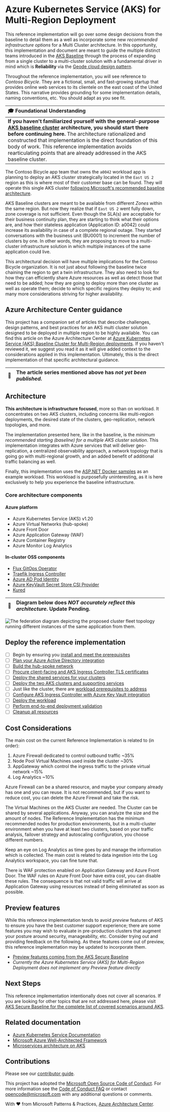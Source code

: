 # Azure Kubernetes Service (AKS) for Multi-Region Deployment

This reference implementation will go over some design decisions from the baseline to detail them as a well as incorporate some new _recommended infrastructure options_ for a Multi Cluster architecture. In this opportunity, this implementation and document are meant to guide the multiple distinct teams introduced in the [AKS Baseline](https://github.com/mspnp/aks-secure-baseline) through the process of expanding from a single cluster to a multi-cluster solution with a fundamental driver in mind which is **Reliability** via the [Geode cloud design pattern](https://docs.microsoft.com//azure/architecture/patterns/geodes).

Throughout the reference implementation, you will see reference to _Contoso Bicycle_. They are a fictional, small, and fast-growing startup that provides online web services to its clientele on the east coast of the United States. This narrative provides grounding for some implementation details, naming conventions, etc. You should adapt as you see fit.

| 🎓 Foundational Understanding                                                                                                                                                                                                                                                                                                                                                                                                           |
| :-------------------------------------------------------------------------------------------------------------------------------------------------------------------------------------------------------------------------------------------------------------------------------------------------------------------------------------------------------------------------------------------------------------------------------------- |
| **If you haven't familiarized yourself with the general-purpose [AKS baseline cluster](https://github.com/mspnp/aks-secure-baseline) architecture, you should start there before continuing here.** The architecture rationalized and constructed that implementation is the direct foundation of this body of work. This reference implementation avoids rearticulating points that are already addressed in the AKS baseline cluster. |

The Contoso Bicycle app team that owns the `a0042` workload app is planning to deploy an AKS cluster strategically located in the `East US 2` region as this is where most of their customer base can be found. They will operate this single AKS cluster [following Microsoft's recommended baseline architecture](https://github.com/mspnp/aks-secure-baseline).

AKS Baseline clusters are meant to be available from different _Zones_ within the same region. But now they realize that if `East US 2` went fully down, zone coverage is not sufficient. Even though the SLA(s) are acceptable for their business continuity plan, they are starting to think what their options are, and how their stateless application (Application ID: a0042) could increase its availability in case of a complete regional outage. They started conversations with the business unit (BU0001) to increment the number of clusters by one. In other words, they are proposing to move to a multi-cluster infrastructure solution in which multiple instances of the same application could live.

This architectural decision will have multiple implications for the Contoso Bicycle organization. It is not just about following the baseline twice chaining the region to get a twin infrastructure. They also need to look for how they can efficiently share Azure resources as well as detect those that need to be added; how they are going to deploy more than one cluster as well as operate them; decide to which specific regions they deploy to; and many more considerations striving for higher availability.

## Azure Architecture Center guidance

This project has a companion set of articles that describe challenges, design patterns, and best practices for an AKS multi cluster solution designed to be deployed in multiple region to be highly available. You can find this article on the Azure Architecture Center at [Azure Kubernetes Service (AKS) Baseline Cluster for Multi-Region deployments](https://aka.ms/architecture/aks-baseline-multi-region). If you haven't reviewed it, we suggest you read it as it will give added context to the considerations applied in this implementation. Ultimately, this is the direct implementation of that specific architectural guidance.

| :construction: | The article series mentioned above has _not yet been published_. |
| -------------- | :--------------------------------------------------------------- |

## Architecture

**This architecture is infrastructure focused**, more so than on workload. It concentrates on two AKS clusters, including concerns like multi-region deployments, the desired state of the clusters, geo-replication, network topologies, and more.

The implementation presented here, like in the baseline, is the _minimum recommended starting (baseline) for a multiple AKS cluster solution_. This implementation integrates with Azure services that will deliver geo-replication, a centralized observability approach, a network topology that is going go with multi-regional growth, and an added benefit of additional traffic balancing as well.

Finally, this implementation uses the [ASP.NET Docker samples](https://github.com/dotnet/dotnet-docker/tree/master/samples/aspnetapp) as an example workload. This workload is purposefully uninteresting, as it is here exclusively to help you experience the baseline infrastructure.

### Core architecture components

#### Azure platform

- Azure Kubernetes Service (AKS) v1.20
- Azure Virtual Networks (hub-spoke)
- Azure Front Door
- Azure Application Gateway (WAF)
- Azure Container Registry
- Azure Monitor Log Analytics

#### In-cluster OSS components

- [Flux GitOps Operator](https://fluxcd.io)
- [Traefik Ingress Controller](https://doc.traefik.io/traefik/v2.4/routing/providers/kubernetes-ingress/)
- [Azure AD Pod Identity](https://github.com/Azure/aad-pod-identity)
- [Azure KeyVault Secret Store CSI Provider](https://github.com/Azure/secrets-store-csi-driver-provider-azure)
- [Kured](https://docs.microsoft.com/azure/aks/node-updates-kured)

| :construction: | Diagram below does _NOT accurately reflect this architecture_. **Update Pending.** |
| -------------- | :--------------------------------------------------------------------------------- |

![The federation diagram depicting the proposed cluster fleet topology running different instances of the same application from them.](./docs/deploy/images/aks-baseline-multi-cluster.png)

## Deploy the reference implementation

- [ ] Begin by ensuring you [install and meet the prerequisites](./docs/deploy/01-prerequisites.md)
- [ ] [Plan your Azure Active Directory integration](./docs/deploy/02-aad.md)
- [ ] [Build the hub-spoke network](./docs/deploy/03-networking.md)
- [ ] [Procure client-facing and AKS Ingress Controller TLS certificates](./docs/deploy/04-ca-certificates.md)
- [ ] [Deploy the shared services for your clusters](./docs/deploy/05-cluster-prerequisites.md)
- [ ] [Deploy the two AKS clusters and supporting services](./docs/deploy/06-aks-cluster.md)
- [ ] Just like the cluster, there are [workload prerequisites to address](./docs/deploy/07-workload-prerequisites.md)
- [ ] [Configure AKS Ingress Controller with Azure Key Vault integration](./docs/deploy/08-secret-managment-and-ingress-controller.md)
- [ ] [Deploy the workload](./docs/deploy/09-workload.md)
- [ ] [Perform end-to-end deployment validation](./docs/deploy/10-validation.md)
- [ ] [Cleanup all resources](./docs/deploy/11-cleanup.md)

## Cost Considerations

The main cost on the current Reference Implementation is related to (in order):

1. Azure Firewall dedicated to control outbound traffic ~35%
1. Node Pool Virtual Machines used inside the cluster ~30%
1. AppGateway which control the ingress traffic to the private virtual network ~15%
1. Log Analytics ~10%

Azure Firewall can be a shared resource, and maybe your company already has one and you can reuse. It is not recommended, but if you want to reduce cost, you can delete the Azure Firewall and take the risk.

The Virtual Machines on the AKS Cluster are needed. The Cluster can be shared by several applications. Anyway, you can analyze the size and the amount of nodes. The Reference Implementation has the minimum recommended nodes for production environments, but in a multi-cluster environment when you have at least two clusters, based on your traffic analysis, failover strategy and autoscaling configuration, you choose different numbers.

Keep an eye on Log Analytics as time goes by and manage the information which is collected. The main cost is related to data ingestion into the Log Analytics workspace, you can fine tune that.

There is WAF protection enabled on Application Gateway and Azure Front Door. The WAF rules on Azure Front Door have extra cost, you can disable these rules. The consequence is that not valid traffic will arrive at Application Gateway using resources instead of being eliminated as soon as possible.

## Preview features

While this reference implementation tends to avoid _preview_ features of AKS to ensure you have the best customer support experience; there are some features you may wish to evaluate in pre-production clusters that augment your posture around security, manageability, etc. Consider trying out and providing feedback on the following. As these features come out of preview, this reference implementation may be updated to incorporate them.

- [Preview features coming from the AKS Secure Baseline](https://github.com/mspnp/aks-secure-baseline#preview-features)
- _Currently the Azure Kubernetes Service (AKS) for Multi-Region Deployment does not implement any Preview feature directly_

## Next Steps

This reference implementation intentionally does not cover all scenarios. If you are looking for other topics that are not addressed here, please visit [AKS Secure Baseline for the complete list of covered scenarios around AKS](https://github.com/mspnp/aks-secure-baseline#advanced-topics).

## Related documentation

- [Azure Kubernetes Service Documentation](https://docs.microsoft.com/azure/aks/)
- [Microsoft Azure Well-Architected Framework](https://docs.microsoft.com/azure/architecture/framework/)
- [Microservices architecture on AKS](https://docs.microsoft.com/azure/architecture/reference-architectures/containers/aks-microservices/aks-microservices)

## Contributions

Please see our [contributor guide](./CONTRIBUTING.md).

This project has adopted the [Microsoft Open Source Code of Conduct](https://opensource.microsoft.com/codeofconduct/). For more information see the [Code of Conduct FAQ](https://opensource.microsoft.com/codeofconduct/faq/) or contact <opencode@microsoft.com> with any additional questions or comments.

With :heart: from Microsoft Patterns & Practices, [Azure Architecture Center](https://aka.ms/architecture).
